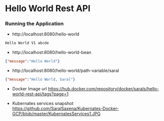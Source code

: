 # Hello World Rest API

### Running the Application

- http://localhost:8080/hello-world

```txt
Hello World V1 abcde
```

- http://localhost:8080/hello-world-bean

```json
{"message":"Hello World"}
```

- http://localhost:8080/hello-world/path-variable/saral

```json
{"message":"Hello World, Saral"}
```

- Docker Image url
https://hub.docker.com/repository/docker/sarals/hello-world-rest-api/tags?page=1

- Kubernates services snapshot 
https://github.com/SaralSaxena/Kubernates-Docker-GCP/blob/master/KubernatesServices1.JPG
